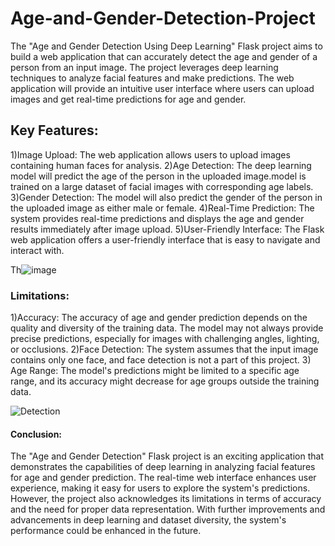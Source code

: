 # Age-and-Gender-Detection-Project
The "Age and Gender Detection Using Deep Learning" Flask project aims to build a web application that can accurately detect the age and gender of a person from an input image. The project leverages deep learning techniques to analyze facial features and make predictions. The web application will provide an intuitive user interface where users can upload images and get real-time predictions for age and gender.

## Key Features:
1)Image Upload: The web application allows users to upload images containing human faces for analysis.
2)Age Detection: The deep learning model will predict the age of the person in the uploaded image.model is trained on a large dataset of facial images with corresponding age labels.
3)Gender Detection: The model will also predict the gender of the person in the uploaded image as either male or female.
4)Real-Time Prediction: The system provides real-time predictions and displays the age and gender results immediately after image upload.
5)User-Friendly Interface: The Flask web application offers a user-friendly interface that is easy to navigate and interact with.

Th![image](https://github.com/kiransindam/Age-and-Gender-Detection-Project/assets/101730779/2b2e2fe0-b619-48b3-a0d3-a28b55f82991)

### Limitations:
1)Accuracy: The accuracy of age and gender prediction depends on the quality and diversity of the training data. The model may not always provide precise predictions, especially for images with challenging angles, lighting, or occlusions.
2)Face Detection: The system assumes that the input image contains only one face, and face detection is not a part of this project.
3) Age Range: The model's predictions might be limited to a specific age range, and its accuracy might decrease for age groups outside the training data.

![Detection](https://github.com/kiransindam/Age-and-Gender-Detection-Project/assets/101730779/09227260-c211-43b9-90a0-f2016c775f2e)

#### Conclusion:
The "Age and Gender Detection" Flask project is an exciting application that demonstrates the capabilities of deep learning in analyzing facial features for age and gender prediction. The real-time web interface enhances user experience, making it easy for users to explore the system's predictions. However, the project also acknowledges its limitations in terms of accuracy and the need for proper data representation. With further improvements and advancements in deep learning and dataset diversity, the system's performance could be enhanced in the future.
